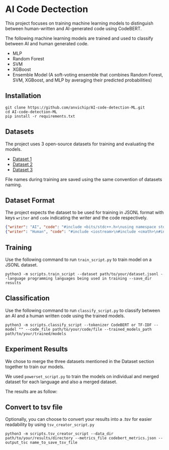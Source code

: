 # AI Code Dectection

This project focuses on training machine learning models to distinguish between human-written and AI-generated code using CodeBERT.

The following machine learning models are trained and used to classify between AI and human generated code.
- MLP
- Random Forest
- SVM
- XGBoost
- Ensemble Model (A soft-voting ensemble that combines Random Forest, SVM, XGBoost, and MLP by averaging their predicted probabilities)

## Installation 
```
git clone https://github.com/anvichip/AI-code-detection-ML.git
cd AI-code-detection-ML
pip install -r requirements.txt
```

## Datasets
The project uses 3 open-source datasets for training and evaluating the models.

- [Dataset 1](https://github.com/a0ms1n/AI-Code-Detector-for-Competitive-Programming)
- [Dataset 2](https://github.com/zzarif/AI-Detector/tree/main)  
- [Dataset 3](https://github.com/Back3474/AI-Human-Generated-Program-Code-Dataset/blob/main)

File names during training are saved using the same convention of datasets naming.

## Dataset Format
The project expects the dataset to be used for training in JSONL format with keys `writer` and `code` indicating the writer and the code respectively.

```json
{"writer": "AI", "code": "#include <bits/stdc++.h>\nusing namespace std;\n\nint main() {\n    ios_base::sync_with_stdio(false);\n    cin.tie(nullptr);\n    \n    int t;\n    cin >> t;\n    while (t--) {\n        string s;\n        cin >> s;\n        char min_char = *min_element(s.begin(), s.end());\n        size_t pos = s.find(min_char);\n        string a(1, min_char);\n        string b = s.substr(0, pos) + s.substr(pos + 1);\n        cout << a << \" \" << b << \"\\n\";\n    }\n    \n    return 0;\n}\n"}
{"writer": "Human", "code": "#include <iostream>\n#include <cmath>\n#include <cstdio>\nusing namespace std;\nint getDown(int n)\n{\n int ans=0;\n while(n>1)\n {\n  ans++;\n  n>>=1;\n }\n return ans;\n}\n#define N 300\nint l[N]={1};\nint main()\n{\n int i,j=2,tmp,n,a,b,p,q;\n tmp=2;\n for(i=2;i<N;i+=2)\n {\n  l[i]=j;\n  if(i==tmp)\n  {\n   tmp<<=1;\n   j++;\n  }\n }\n scanf(\"%d%d%d\",&n,&a,&b);\n p=min(a,b);\n q=max(a,b);\n if(p==q)\n {\n  printf(\"0\\n\");\n }\n else\n {\n  p=p&1?p:p-1;\n  q=q&1?q:q-1;\n  int cha=q-p;\n  //cout<<cha<<\" \"<<getDown(n);\n  if(l[cha]==getDown(n))\n  {\n   printf(\"Final!\\n\");\n  }\n  else\n  {\n   printf(\"%d\\n\",l[cha]);\n  }\n }\n return 0;\n} "}
```
## Training
Use the following command to run `train_script.py` to train model on a JSONL dataset.
```
python3 -m scripts.train_script --dataset path/to/your/dataset.jsonl --language programming languages being used in training --save_dir results 
```

## Classification
Use the following command to run `classify_script.py` to classify between an AI and a human written code using the trained models.
```
python3 -m scripts.classify_script --tokenizer CodeBERT or TF-IDF --model "" --code_file path/to/your/code/file --trained_models_path path/to/your/trained/models
```
## Experiment Results
We chose to merge the three datasets mentioned in the Dataset section together to train our models.

We used `powerset_script.py` to train the models on individual and merged dataset for each language and also a merged dataset.

The results are as follow:

## Convert to tsv file
Optionally, you can choose to convert your results into a .tsv for easier readability by using `tsv_creator_script.py`

```
python3 -m scripts.tsv_creator_script --data_dir path/to/your/results/directory --metrics_file codebert_metrics.json --output_tsc name_to_save_tsv_file
```
